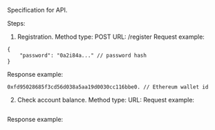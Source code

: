 Specification for API.

Steps:

1. Registration.
Method type: POST
URL: /register
Request example:
```
{
	"password": "0a2i84a..." // password hash
}
```
Response example:
```
0xfd95028685f3cd56d038a5aa19d0030cc116bbe0. // Ethereum wallet id
```

2. Check account balance.
Method type:
URL:
Request example:
```json

```
Response example:
```json

```
